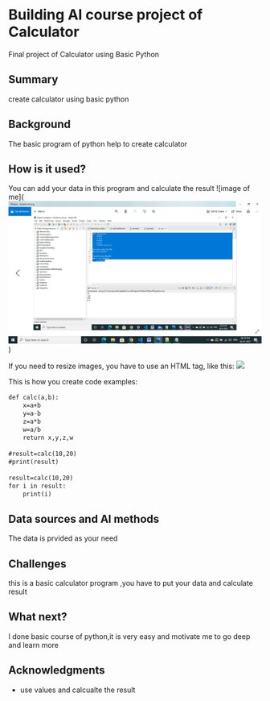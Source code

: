 <!-- This is the markdown template for the final project of the Building AI course, 
created by Reaktor Innovations and University of Helsinki. 
Copy the template, paste it to your GitHub README and edit! -->

# Building AI course project of Calculator

Final project of Calculator using Basic Python

## Summary

create calculator using basic python


## Background

The basic program of python help to create calculator 


## How is it used?

You can add your data in this program and calculate the result
![image of me](![Screenshot 2020-11-23 at 14 25 02](https://github.com/janardandev/my-new-project/blob/main/calc.jpg))



If you need to resize images, you have to use an HTML tag, like this:
<img src="jd.jpeg">

This is how you create code examples:
```
def calc(a,b):
    x=a+b
    y=a-b
    z=a*b
    w=a/b
    return x,y,z,w

#result=calc(10,20)
#print(result)

result=calc(10,20)
for i in result:
    print(i)
```


## Data sources and AI methods
The data is prvided as your need

## Challenges

this is a basic calculator program ,you have to put your data and calculate result

## What next?

I done basic course of python,it is very easy and motivate me to go deep and learn more


## Acknowledgments

* use values and calcualte the result


